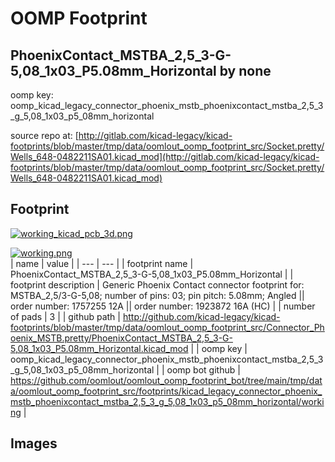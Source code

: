 # OOMP Footprint  
## PhoenixContact_MSTBA_2,5_3-G-5,08_1x03_P5.08mm_Horizontal  by none  
  
oomp key: oomp_kicad_legacy_connector_phoenix_mstb_phoenixcontact_mstba_2,5_3_g_5,08_1x03_p5_08mm_horizontal  
  
source repo at: [http://gitlab.com/kicad-legacy/kicad-footprints/blob/master/tmp/data/oomlout_oomp_footprint_src/Socket.pretty/Wells_648-0482211SA01.kicad_mod](http://gitlab.com/kicad-legacy/kicad-footprints/blob/master/tmp/data/oomlout_oomp_footprint_src/Socket.pretty/Wells_648-0482211SA01.kicad_mod)  
## Footprint  
  
[![working_kicad_pcb_3d.png](working_kicad_pcb_3d_600.png)](working_kicad_pcb_3d.png)  
  
[![working.png](working_600.png)](working.png)  
| name | value | 
| --- | --- | 
| footprint name | PhoenixContact_MSTBA_2,5_3-G-5,08_1x03_P5.08mm_Horizontal | 
| footprint description | Generic Phoenix Contact connector footprint for: MSTBA_2,5/3-G-5,08; number of pins: 03; pin pitch: 5.08mm; Angled || order number: 1757255 12A || order number: 1923872 16A (HC) | 
| number of pads | 3 | 
| github path | http://github.com/kicad-legacy/kicad-footprints/blob/master/tmp/data/oomlout_oomp_footprint_src/Connector_Phoenix_MSTB.pretty/PhoenixContact_MSTBA_2,5_3-G-5,08_1x03_P5.08mm_Horizontal.kicad_mod | 
| oomp key | oomp_kicad_legacy_connector_phoenix_mstb_phoenixcontact_mstba_2,5_3_g_5,08_1x03_p5_08mm_horizontal | 
| oomp bot github | https://github.com/oomlout/oomlout_oomp_footprint_bot/tree/main/tmp/data/oomlout_oomp_footprint_src/footprints/kicad_legacy_connector_phoenix_mstb_phoenixcontact_mstba_2,5_3_g_5,08_1x03_p5_08mm_horizontal/working | 
## Images  
